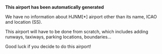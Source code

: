 **This airport has been automatically generated**

We have no information about HJNM[*] airport other than its name, ICAO and location (SS).

This airport will have to be done from scratch, which includes adding runways, taxiways, parking locations, boundaries...

Good luck if you decide to do this airport!